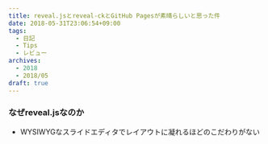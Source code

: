```yaml
---
title: reveal.jsとreveal-ckとGitHub Pagesが素晴らしいと思った件
date: 2018-05-31T23:06:54+09:00
tags:
  - 日記
  - Tips
  - レビュー
archives:
  - 2018
  - 2018/05
draft: true
---
```


### なぜreveal.jsなのか

* WYSIWYGなスライドエディタでレイアウトに凝れるほどのこだわりがない
